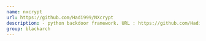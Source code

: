 ```yaml
---
name: nxcrypt
url: https://github.com/Hadi999/NXcrypt
description: - python backdoor framework. URL : https://github.com/Hadi999/NXcrypt Groups : blackarch blackarch-backdoor
group: blackarch
---
```

